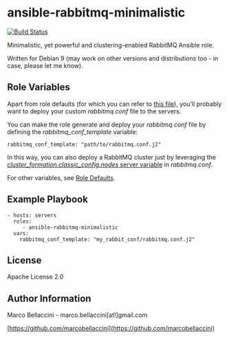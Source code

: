 ansible-rabbitmq-minimalistic
=============================
[![Build Status](https://travis-ci.org/marcobellaccini/ansible-rabbitmq-minimalistic.svg?branch=master)](https://travis-ci.org/marcobellaccini/ansible-rabbitmq-minimalistic)

Minimalistic, yet powerful and clustering-enabled RabbitMQ Ansible role.

Written for Debian 9 (may work on other versions and distributions too - in case, please let me know).

Role Variables
--------------
Apart from role defaults (for which you can refer to
[this file](https://github.com/marcobellaccini/ansible-rabbitmq-minimalistic/blob/master/defaults/main.yml)),
you'll probably want to deploy your custom *rabbitmq.conf* file to the servers.

You can make the role generate and deploy your *rabbitmq.conf* file by defining the *rabbitmq_conf_template* variable:

    rabbitmq_conf_template: "path/to/rabbitmq.conf.j2"

In this way, you can also deploy a RabbitMQ cluster just by leveraging the
[*cluster_formation.classic_config.nodes* server variable](https://www.rabbitmq.com/configure.html#config-items) in *rabbitmq.conf*.

For other variables, see [Role Defaults](https://github.com/marcobellaccini/ansible-rabbitmq-minimalistic/blob/master/defaults/main.yml).

Example Playbook
----------------

    - hosts: servers
      roles:
         - ansible-rabbitmq-minimalistic
      vars:
        rabbitmq_conf_template: "my_rabbit_conf/rabbitmq.conf.j2"

License
-------

Apache License 2.0

Author Information
------------------

Marco Bellaccini - marco.bellaccini[at!]gmail.com

[https://github.com/marcobellaccini](https://github.com/marcobellaccini)
